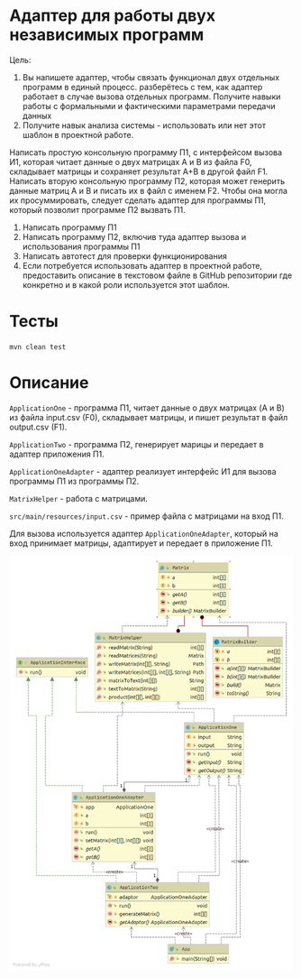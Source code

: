 # Адаптер для работы двух независимых программ

Цель: 
1. Вы напишете адаптер, чтобы связать функционал двух отдельных программ в единый процесс. разберётесь с тем, как адаптер работает в случае вызова отдельных программ. Получите навыки работы с формальными и фактическими параметрами передачи данных
2. Получите навык анализа системы - использовать или нет этот шаблон в проектной работе.

Написать простую консольную программу П1, с интерфейсом вызова И1, которая читает данные о двух матрицах А и В из файла F0, складывает матрицы и сохраняет результат А+В в другой файл F1.
Написать вторую консольную программу П2, которая может генерить данные матриц А и В и писать их в файл с именем F2.
Чтобы она могла их просуммировать, следует сделать адаптер для программы П1, который позволит программе П2 вызвать П1.
1. Написать программу П1
2. Написать программу П2, включив туда адаптер вызова и использования программы П1
3. Написать автотест для проверки функционирования
4. Если потребуется использовать адаптер в проектной работе, предоставить описание в текстовом файле в GitHub репозитории где конкретно и в какой роли используется этот шаблон.

# Тесты

`mvn clean test`

# Описание

`ApplicationOne` - программа П1, читает данные о двух матрицах (A и B) из файла input.csv (F0), складывает матрицы, и пишет результат в файл output.csv (F1).

`ApplicationTwo` - программа П2, генерирует марицы и передает в адаптер приложения П1.

`ApplicationOneAdapter` - адаптер реализует интерфейс И1 для вызова программы П1 из программы П2.

`MatrixHelper` - работа с матрицами.

`src/main/resources/input.csv` - пример файла с матрицами на вход П1.
  
Для вызова используется адаптер `ApplicationOneAdapter`, который на вход принимает матрицы, адаптирует и передает в приложение П1.  

![Диаграмма](./adapter.png)

